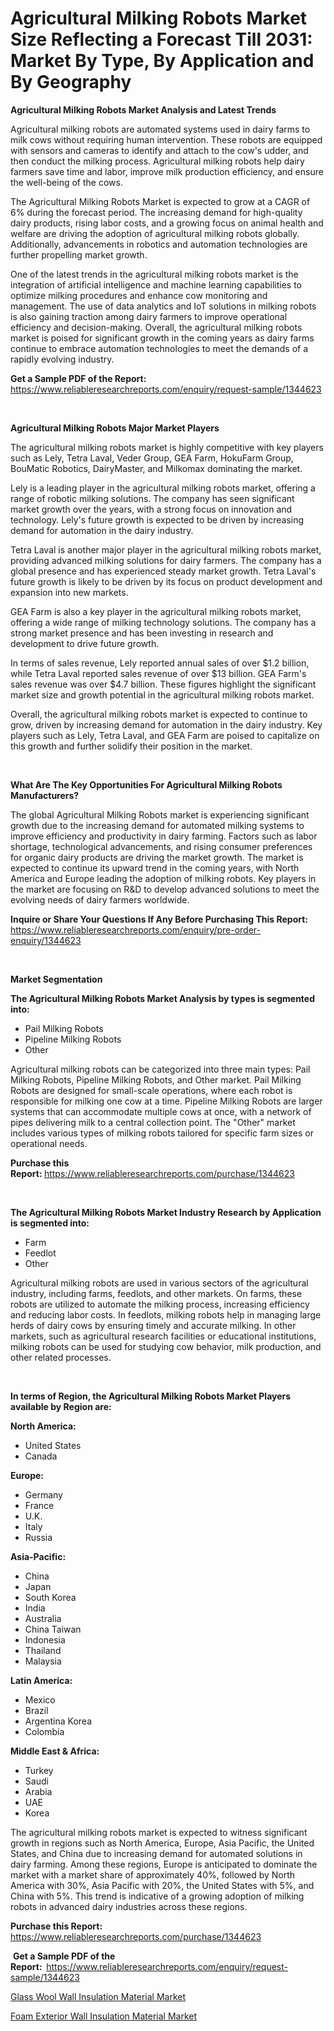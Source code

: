 <p><h1>Agricultural Milking Robots Market Size Reflecting a Forecast Till 2031: Market By Type, By Application and By Geography</h1></p><p><strong>Agricultural Milking Robots Market Analysis and Latest Trends</strong></p>
<p><p>Agricultural milking robots are automated systems used in dairy farms to milk cows without requiring human intervention. These robots are equipped with sensors and cameras to identify and attach to the cow's udder, and then conduct the milking process. Agricultural milking robots help dairy farmers save time and labor, improve milk production efficiency, and ensure the well-being of the cows.</p><p>The Agricultural Milking Robots Market is expected to grow at a CAGR of 6% during the forecast period. The increasing demand for high-quality dairy products, rising labor costs, and a growing focus on animal health and welfare are driving the adoption of agricultural milking robots globally. Additionally, advancements in robotics and automation technologies are further propelling market growth.</p><p>One of the latest trends in the agricultural milking robots market is the integration of artificial intelligence and machine learning capabilities to optimize milking procedures and enhance cow monitoring and management. The use of data analytics and IoT solutions in milking robots is also gaining traction among dairy farmers to improve operational efficiency and decision-making. Overall, the agricultural milking robots market is poised for significant growth in the coming years as dairy farms continue to embrace automation technologies to meet the demands of a rapidly evolving industry.</p></p>
<p><strong>Get a Sample PDF of the Report:&nbsp;</strong> <a href="https://www.reliableresearchreports.com/enquiry/request-sample/1344623">https://www.reliableresearchreports.com/enquiry/request-sample/1344623</a></p>
<p>&nbsp;</p>
<p><strong>Agricultural Milking Robots Major Market Players</strong></p>
<p><p>The agricultural milking robots market is highly competitive with key players such as Lely, Tetra Laval, Veder Group, GEA Farm, HokuFarm Group, BouMatic Robotics, DairyMaster, and Milkomax dominating the market.</p><p>Lely is a leading player in the agricultural milking robots market, offering a range of robotic milking solutions. The company has seen significant market growth over the years, with a strong focus on innovation and technology. Lely's future growth is expected to be driven by increasing demand for automation in the dairy industry.</p><p>Tetra Laval is another major player in the agricultural milking robots market, providing advanced milking solutions for dairy farmers. The company has a global presence and has experienced steady market growth. Tetra Laval's future growth is likely to be driven by its focus on product development and expansion into new markets.</p><p>GEA Farm is also a key player in the agricultural milking robots market, offering a wide range of milking technology solutions. The company has a strong market presence and has been investing in research and development to drive future growth.</p><p>In terms of sales revenue, Lely reported annual sales of over $1.2 billion, while Tetra Laval reported sales revenue of over $13 billion. GEA Farm's sales revenue was over $4.7 billion. These figures highlight the significant market size and growth potential in the agricultural milking robots market.</p><p>Overall, the agricultural milking robots market is expected to continue to grow, driven by increasing demand for automation in the dairy industry. Key players such as Lely, Tetra Laval, and GEA Farm are poised to capitalize on this growth and further solidify their position in the market.</p></p>
<p>&nbsp;</p>
<p><strong>What Are The Key Opportunities For Agricultural Milking Robots Manufacturers?</strong></p>
<p><p>The global Agricultural Milking Robots market is experiencing significant growth due to the increasing demand for automated milking systems to improve efficiency and productivity in dairy farming. Factors such as labor shortage, technological advancements, and rising consumer preferences for organic dairy products are driving the market growth. The market is expected to continue its upward trend in the coming years, with North America and Europe leading the adoption of milking robots. Key players in the market are focusing on R&D to develop advanced solutions to meet the evolving needs of dairy farmers worldwide.</p></p>
<p><strong>Inquire or Share Your Questions If Any Before Purchasing This Report:</strong> <a href="https://www.reliableresearchreports.com/enquiry/pre-order-enquiry/1344623">https://www.reliableresearchreports.com/enquiry/pre-order-enquiry/1344623</a></p>
<p>&nbsp;</p>
<p><strong>Market Segmentation</strong></p>
<p><strong>The Agricultural Milking Robots Market Analysis by types is segmented into:</strong></p>
<p><ul><li>Pail Milking Robots</li><li>Pipeline Milking Robots</li><li>Other</li></ul></p>
<p><p>Agricultural milking robots can be categorized into three main types: Pail Milking Robots, Pipeline Milking Robots, and Other market. Pail Milking Robots are designed for small-scale operations, where each robot is responsible for milking one cow at a time. Pipeline Milking Robots are larger systems that can accommodate multiple cows at once, with a network of pipes delivering milk to a central collection point. The "Other" market includes various types of milking robots tailored for specific farm sizes or operational needs.</p></p>
<p><strong>Purchase this Report:&nbsp;</strong><a href="https://www.reliableresearchreports.com/purchase/1344623">https://www.reliableresearchreports.com/purchase/1344623</a></p>
<p>&nbsp;</p>
<p><strong>The Agricultural Milking Robots Market Industry Research by Application is segmented into:</strong></p>
<p><ul><li>Farm</li><li>Feedlot</li><li>Other</li></ul></p>
<p><p>Agricultural milking robots are used in various sectors of the agricultural industry, including farms, feedlots, and other markets. On farms, these robots are utilized to automate the milking process, increasing efficiency and reducing labor costs. In feedlots, milking robots help in managing large herds of dairy cows by ensuring timely and accurate milking. In other markets, such as agricultural research facilities or educational institutions, milking robots can be used for studying cow behavior, milk production, and other related processes.</p></p>
<p>&nbsp;</p>
<p><strong>In terms of Region, the Agricultural Milking Robots Market Players available by Region are:</strong></p>
<p>
    <p> <strong> North America: </strong>
        <ul>
            <li>United States</li>
            <li>Canada</li>
        </ul>
        </p> 
    <p> <strong> Europe: </strong>
        <ul>
            <li>Germany</li>
            <li>France</li>
            <li>U.K.</li>
            <li>Italy</li>
            <li>Russia</li>
        </ul>
        </p> 
    <p> <strong> Asia-Pacific: </strong>
        <ul>
            <li>China</li>
            <li>Japan</li>
            <li>South Korea</li>
            <li>India</li>
            <li>Australia</li>
            <li>China Taiwan</li>
            <li>Indonesia</li>
            <li>Thailand</li>
            <li>Malaysia</li>
        </ul>
        </p> 
    <p> <strong> Latin America: </strong>
        <ul>
            <li>Mexico</li>
            <li>Brazil</li>
            <li>Argentina Korea</li>
            <li>Colombia</li>
        </ul>
        </p> 
    <p> <strong> Middle East & Africa: </strong>
        <ul>
            <li>Turkey</li>
            <li>Saudi</li>
            <li>Arabia</li>
            <li>UAE</li>
            <li>Korea</li>
        </ul>
    </p>
    </p>
<p><p>The agricultural milking robots market is expected to witness significant growth in regions such as North America, Europe, Asia Pacific, the United States, and China due to increasing demand for automated solutions in dairy farming. Among these regions, Europe is anticipated to dominate the market with a market share of approximately 40%, followed by North America with 30%, Asia Pacific with 20%, the United States with 5%, and China with 5%. This trend is indicative of a growing adoption of milking robots in advanced dairy industries across these regions.</p></p>
<p><strong>Purchase this Report: </strong><a href="https://www.reliableresearchreports.com/purchase/1344623">https://www.reliableresearchreports.com/purchase/1344623</a></p>
<p>&nbsp;<strong>Get a Sample PDF of the Report:&nbsp;&nbsp;</strong><a href="https://www.reliableresearchreports.com/enquiry/request-sample/1344623">https://www.reliableresearchreports.com/enquiry/request-sample/1344623</a></p>
<p><strong></strong></p>
<p><p><a href="https://github.com/nicoletavirag/Market-Research-Report-List-2/blob/main/glass-wool-wall-insulation-material-market.md">Glass Wool Wall Insulation Material Market</a></p><p><a href="https://github.com/mauripalmi/Market-Research-Report-List-2/blob/main/foam-exterior-wall-insulation-material-market.md">Foam Exterior Wall Insulation Material Market</a></p></p>